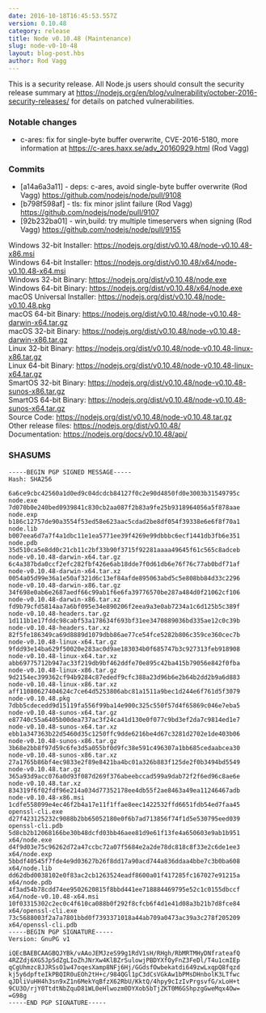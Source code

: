 ```yaml
---
date: 2016-10-18T16:45:53.557Z
version: 0.10.48
category: release
title: Node v0.10.48 (Maintenance)
slug: node-v0-10-48
layout: blog-post.hbs
author: Rod Vagg
---
```


<!--lint disable prohibited-strings-->
<!--lint disable maximum-line-length-->
<!--lint disable no-literal-urls-->
<!--lint disable no-shortcut-reference-link-->

This is a security release. All Node.js users should consult the security release summary at https://nodejs.org/en/blog/vulnerability/october-2016-security-releases/ for details on patched vulnerabilities.

### Notable changes

- c-ares: fix for single-byte buffer overwrite, CVE-2016-5180, more information at https://c-ares.haxx.se/adv_20160929.html (Rod Vagg)

### Commits

- [a14a6a3a11] - deps: c-ares, avoid single-byte buffer overwrite (Rod Vagg) https://github.com/nodejs/node/pull/9108
- [b798f598af] - tls: fix minor jslint failure (Rod Vagg) https://github.com/nodejs/node/pull/9107
- [92b232ba01] - win,build: try multiple timeservers when signing (Rod Vagg) https://github.com/nodejs/node/pull/9155

Windows 32-bit Installer: https://nodejs.org/dist/v0.10.48/node-v0.10.48-x86.msi \
Windows 64-bit Installer: https://nodejs.org/dist/v0.10.48/x64/node-v0.10.48-x64.msi \
Windows 32-bit Binary: https://nodejs.org/dist/v0.10.48/node.exe \
Windows 64-bit Binary: https://nodejs.org/dist/v0.10.48/x64/node.exe \
macOS Universal Installer: https://nodejs.org/dist/v0.10.48/node-v0.10.48.pkg \
macOS 64-bit Binary: https://nodejs.org/dist/v0.10.48/node-v0.10.48-darwin-x64.tar.gz \
macOS 32-bit Binary: https://nodejs.org/dist/v0.10.48/node-v0.10.48-darwin-x86.tar.gz \
Linux 32-bit Binary: https://nodejs.org/dist/v0.10.48/node-v0.10.48-linux-x86.tar.gz \
Linux 64-bit Binary: https://nodejs.org/dist/v0.10.48/node-v0.10.48-linux-x64.tar.gz \
SmartOS 32-bit Binary: https://nodejs.org/dist/v0.10.48/node-v0.10.48-sunos-x86.tar.gz \
SmartOS 64-bit Binary: https://nodejs.org/dist/v0.10.48/node-v0.10.48-sunos-x64.tar.gz \
Source Code: https://nodejs.org/dist/v0.10.48/node-v0.10.48.tar.gz \
Other release files: https://nodejs.org/dist/v0.10.48/ \
Documentation: https://nodejs.org/docs/v0.10.48/api/

### SHASUMS

```
-----BEGIN PGP SIGNED MESSAGE-----
Hash: SHA256

6a6ce9cbc42560a1d0ed9c04dcdcb84127f0c2e90d4850fd0e3003b31549795c  node.exe
7d070b0e240bed0939841c830cb2aa087f2b83a9fe25b9318964056a5f878aae  node.exp
b186c12757de90a3554f53ed58e623aac5cdad2be8df054f39338e6e6f8f70a1  node.lib
b007eea6d7a7f4a1dbc11e1ea5771ee39f4269e99dbbbc6ecf1441db3fb6e351  node.pdb
35d510ca5e8dd0c21cb11c2bf33b90f3715f92281aaaa49645f61c565c8adceb  node-v0.10.48-darwin-x64.tar.gz
6c4a387bda0ccf2efc282fbf426e6ab18dde7f0d61db6e76f76c77ab0bdf71af  node-v0.10.48-darwin-x64.tar.xz
0054a05d99e36a1e50af321d6c13ef84afde895063abd5c5e808bb84d33c2296  node-v0.10.48-darwin-x86.tar.gz
34f698e0ab6e2687aedf66c99ab1f6e6fa39776570be287a484d0f21062cf106  node-v0.10.48-darwin-x86.tar.xz
fd9b79cfd5814aa7a6bf095e34e890206f2eea9a3e0ab7234a1c6d125b5c389f  node-v0.10.48-headers.tar.gz
1d111b1e17fddc98cabf53a178634f693bf31ee3470889036bd335ae12c0c39b  node-v0.10.48-headers.tar.xz
82f5fe186349ca69d8889d1079dbb86ae77ce54fce5282b806c359ce360cec7b  node-v0.10.48-linux-x64.tar.gz
9fdd93e14ba629f50020e283ac0d9ae183034b0f685747b3c927313feb918908  node-v0.10.48-linux-x64.tar.xz
abb69775712b947ac33f219db9bf462ddfe70e895c42ba415b79056e842f0fba  node-v0.10.48-linux-x86.tar.gz
9d2154ec399362cf94b9284c87ededf9cfc388a23d96b6e2b64b2dd2b9a6d883  node-v0.10.48-linux-x86.tar.xz
aff11080627404624c7ce64d5253806abc81a1511a9bec1d244e6f761d5f3079  node-v0.10.48.pkg
7dbb5cdecedd9d15119fa556f99ba14e900c325c550f57d4f65869c046e7eba5  node-v0.10.48-sunos-x64.tar.gz
e87740c55a6405b00dea737ac3f24ca41d130e0f077c9bd3ef2da7c9814ed1e7  node-v0.10.48-sunos-x64.tar.xz
ebb1a347363b22d5460d35c1250ffc9dde6216be4d67c3281d2702e1de403b06  node-v0.10.48-sunos-x86.tar.gz
3b68e2bb8f97d59c6fe3d5a055bf0d9fc38e591c496307a1bb685cedaabcea30  node-v0.10.48-sunos-x86.tar.xz
27a1765b86bf4ec9833e2f89e8421ba4bc01a326b883f125de2f0b3494bd5549  node-v0.10.48.tar.gz
365a93d9acc076a0d93f087d269f376abeebccad599a9dab72f2f6ed96c8ae6e  node-v0.10.48.tar.xz
834319f6f02fdf96e214a034d77352178ee4db55f2ae8463a49ea11246467adb  node-v0.10.48-x86.msi
1cdfe558099e4ec46f2b4a17e11f1ffae8eec1422532ffd6651fdb54ed7faa45  openssl-cli.exe
d27f423125232c9088b2bb65052180e0f6b7ad713856f74f1d5e530795eed039  openssl-cli.pdb
5d8cb2b12068166be30b48dcfd03bb46aee81d9e61f13fe4a650603e9ab1b951  x64/node.exe
d4f9d03e75c96262d72a47ccbc72a07f5684e2a2de78dc818c8f33e2c6de1ee3  x64/node.exp
5bbdf40545f7fde4e9d03627b26f8dd17a90acd744a836ddaa4bbe7c3b0ba608  x64/node.lib
dd62dbd0038102e0f83ac2cb1263524eadf8600a01f417285fc167027e91215a  x64/node.pdb
4f3ad54b78cdd74ee9502620815f8bbd441ee718884469795e52c1c0155dbccf  x64/node-v0.10.48-x64.msi
10f03315302c2ec0c4f610ca088b0f292f8cfcb6f4d1e41d08a3b21b7d8fce84  x64/openssl-cli.exe
73c5688003f2a7a7801bbd0f7393371018a44ab709a0473ac39a3c278f205209  x64/openssl-cli.pdb
-----BEGIN PGP SIGNATURE-----
Version: GnuPG v1

iQEcBAEBCAAGBQJYBk/vAAoJEMJzeS99g1RdV1sH/RHgh/RbMRTMHyDNfrateafQ
4RZZdj6XG5Jp5dZgLIoZhJNrXw4KlBZrSulowjPBDYXfOyFnZ3FeDl/T4u1cmIEp
qCgUhmzc8JJRSsO1w47oqesXamp8NFj6Hj/GGdsfOwbekatdi649zwLxqpQ8fqzd
kj5y6dpfteIkPBQIR0uEOh2tH+c/984QGl1pC3dCsVGkAw1bPMsDHnbolK3LTfwc
qJDliVuHH4h3sn9xZ1n6MekYqBfzX62RbU/KktQ/4hpy9cIzIvPrgsvfG/xLoH+t
9CU3O/rjY0TtdtNbZquD81WL0eHlwozm0DYXob5bTjZKT0M6GShpzgGweMqx4Ow=
=G98g
-----END PGP SIGNATURE-----

```

